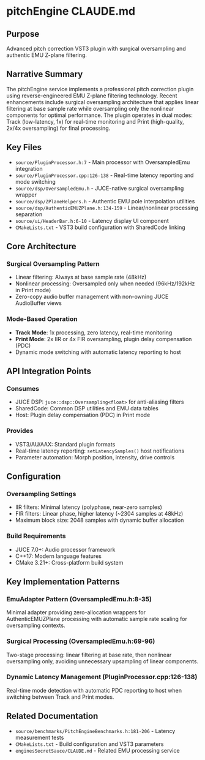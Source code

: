 # pitchEngine CLAUDE.md

## Purpose
Advanced pitch correction VST3 plugin with surgical oversampling and authentic EMU Z-plane filtering.

## Narrative Summary
The pitchEngine service implements a professional pitch correction plugin using reverse-engineered EMU Z-plane filtering technology. Recent enhancements include surgical oversampling architecture that applies linear filtering at base sample rate while oversampling only the nonlinear components for optimal performance. The plugin operates in dual modes: Track (low-latency, 1x) for real-time monitoring and Print (high-quality, 2x/4x oversampling) for final processing.

## Key Files
- `source/PluginProcessor.h:7` - Main processor with OversampledEmu integration
- `source/PluginProcessor.cpp:126-138` - Real-time latency reporting and mode switching
- `source/dsp/OversampledEmu.h` - JUCE-native surgical oversampling wrapper
- `source/dsp/ZPlaneHelpers.h` - Authentic EMU pole interpolation utilities
- `source/dsp/AuthenticEMUZPlane.h:134-159` - Linear/nonlinear processing separation
- `source/ui/HeaderBar.h:6-10` - Latency display UI component
- `CMakeLists.txt` - VST3 build configuration with SharedCode linking

## Core Architecture
### Surgical Oversampling Pattern
- Linear filtering: Always at base sample rate (48kHz)
- Nonlinear processing: Oversampled only when needed (96kHz/192kHz in Print mode)
- Zero-copy audio buffer management with non-owning JUCE AudioBuffer views

### Mode-Based Operation
- **Track Mode**: 1x processing, zero latency, real-time monitoring
- **Print Mode**: 2x IIR or 4x FIR oversampling, plugin delay compensation (PDC)
- Dynamic mode switching with automatic latency reporting to host

## API Integration Points
### Consumes
- JUCE DSP: `juce::dsp::Oversampling<float>` for anti-aliasing filters
- SharedCode: Common DSP utilities and EMU data tables
- Host: Plugin delay compensation (PDC) in Print mode

### Provides
- VST3/AU/AAX: Standard plugin formats
- Real-time latency reporting: `setLatencySamples()` host notifications
- Parameter automation: Morph position, intensity, drive controls

## Configuration
### Oversampling Settings
- IIR filters: Minimal latency (polyphase, near-zero samples)
- FIR filters: Linear phase, higher latency (~2304 samples at 48kHz)
- Maximum block size: 2048 samples with dynamic buffer allocation

### Build Requirements
- JUCE 7.0+: Audio processor framework
- C++17: Modern language features
- CMake 3.21+: Cross-platform build system

## Key Implementation Patterns
### EmuAdapter Pattern (OversampledEmu.h:8-35)
Minimal adapter providing zero-allocation wrappers for AuthenticEMUZPlane processing with automatic sample rate scaling for oversampling contexts.

### Surgical Processing (OversampledEmu.h:69-96)
Two-stage processing: linear filtering at base rate, then nonlinear oversampling only, avoiding unnecessary upsampling of linear components.

### Dynamic Latency Management (PluginProcessor.cpp:126-138)
Real-time mode detection with automatic PDC reporting to host when switching between Track and Print modes.

## Related Documentation
- `source/benchmarks/PitchEngineBenchmarks.h:181-206` - Latency measurement tests
- `CMakeLists.txt` - Build configuration and VST3 parameters
- `enginesSecretSauce/CLAUDE.md` - Related EMU processing service
